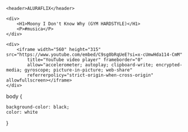 

<html>

<head>
    <link rel="stylesheet" href="styles.css" />
    <title>Gustavo</title>


</head>



<body>



    <header>ALURAFLIX</header>

    <div>
        <H1>Moony I Don't Know Why (GYM HARDSTYLE)</H1>
        <P>#musica</P>
    </div>

    <div>
        <iframe width="560" height="315" src="https://www.youtube.com/embed/C9sg0bRqUeE?si=x-cUmwHda114-CmM"
            title="YouTube video player" frameborder="0"
            allow="accelerometer; autoplay; clipboard-write; encrypted-media; gyroscope; picture-in-picture; web-share"
            referrerpolicy="strict-origin-when-cross-origin" allowfullscreen></iframe>
    </div>


</body>


</html>



body {
   
    background-color: black;
    color: white
}












